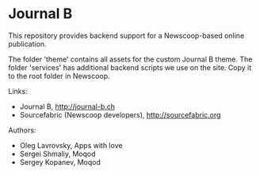 # Journal B #

This repository provides backend support for a Newscoop-based online publication.

The folder 'theme' contains all assets for the custom Journal B theme. The folder 'services' has additional backend scripts we use on the site. Copy it to the root folder in Newscoop.

Links:
- Journal B, http://journal-b.ch
- Sourcefabric (Newscoop developers), http://sourcefabric.org

Authors:
- Oleg Lavrovsky, Apps with love
- Sergei Shmaliy, Moqod
- Sergey Kopanev, Moqod
